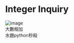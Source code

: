 # Integer Inquiry  
![image](https://github.com/10360555iamnn/UVAdataset/assets/95529963/a8977df4-5626-4de6-a652-958b40d7d907)  
大數相加  
水題python秒殺  
